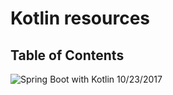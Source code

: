 # Kotlin resources

## Table of Contents

![Spring Boot with Kotlin](http://www.discoversdk.com/blog/spring-boot-with-kotlin) 10/23/2017 

